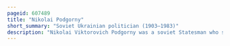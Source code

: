 ```yaml
---
pageid: 607489
title: "Nikolai Podgorny"
short_summary: "Soviet Ukrainian politician (1903–1983)"
description: "Nikolai Viktorovich Podgorny was a soviet Statesman who served as the Chairman of the Presidium of the Supreme Soviet, the Head of State of the Soviet Union, from 1965 to 1977."
---
```

